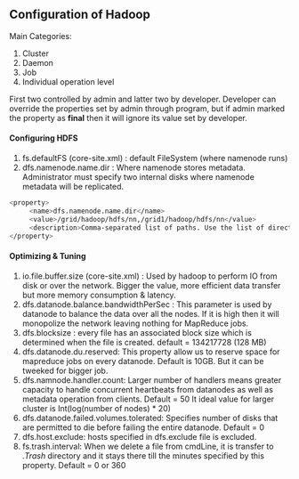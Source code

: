 ## Configuration of Hadoop

Main Categories:
  1. Cluster
  2. Daemon
  3. Job
  4. Individual operation level

First two controlled by admin and latter two by developer.
Developer can override the properties set by admin through program, but if admin marked the property as __final__ then it will ignore its value set by developer.


#### Configuring HDFS

1. fs.defaultFS (core-site.xml) : default FileSystem (where namenode runs) 
2. dfs.namenode.name.dir : Where namenode stores metadata. Administrator must specify two internal disks where namenode metadata will be replicated. 
```sh
<property>
     <name>dfs.namenode.name.dir</name>
     <value>/grid/hadoop/hdfs/nn,/grid1/hadoop/hdfs/nn</value>
     <description>Comma-separated list of paths. Use the list of directories from $DFS_NAME_DIR. For example, /grid/hadoop/hdfs/nn,/grid1/hadoop/hdfs/nn.</description>
</property>
```

#### Optimizing & Tuning

1. io.file.buffer.size (core-site.xml) : Used by hadoop to perform IO from disk or over the network. Bigger the value, more efficient data transfer but more memory consumption & latency.
2. dfs.datanode.balance.bandwidthPerSec : This parameter is used by datanode to balance the data over all the nodes. If it is high then it will monopolize the network leaving nothing for MapReduce jobs.
3. dfs.blocksize : every file has an associated block size which is determined when the file is created. default = 134217728 (128 MB)
4. dfs.datanode.du.reserved: This property allow us to reserve space for mapreduce jobs on every datanode. Default is 10GB. But it can be tweeked for bigger job.
5. dfs.namnode.handler.count: Larger number of handlers means greater capacity to handle concurrent heartbeats from datanodes as well as metadata operation from clients. Default = 50
It ideal value for larger cluster is Int(log(number of nodes) * 20)
6. dfs.datanode.failed.volumes.tolerated: Specifies number of disks that are permitted to die before failing the entire datanode. Default = 0
7. dfs.host.exclude: hosts specified in dfs.exclude file is excluded.
8. fs.trash.interval: When we delete a file from cmdLine, it is transfer to _.Trash_ directory and it stays there till the minutes specified by this property. Default = 0 or 360


